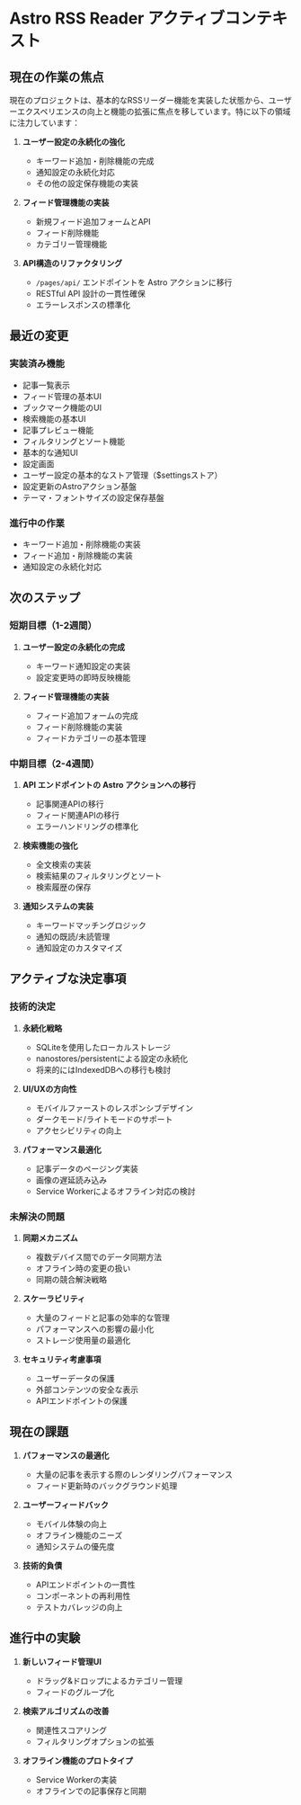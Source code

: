 # Astro RSS Reader アクティブコンテキスト

## 現在の作業の焦点

現在のプロジェクトは、基本的なRSSリーダー機能を実装した状態から、ユーザーエクスペリエンスの向上と機能の拡張に焦点を移しています。特に以下の領域に注力しています：

1. **ユーザー設定の永続化の強化**
   - キーワード追加・削除機能の完成
   - 通知設定の永続化対応
   - その他の設定保存機能の実装

2. **フィード管理機能の実装**
   - 新規フィード追加フォームとAPI
   - フィード削除機能
   - カテゴリー管理機能

3. **API構造のリファクタリング**
   - `/pages/api/` エンドポイントを Astro アクションに移行
   - RESTful API 設計の一貫性確保
   - エラーレスポンスの標準化

## 最近の変更

### 実装済み機能
- 記事一覧表示
- フィード管理の基本UI
- ブックマーク機能のUI
- 検索機能の基本UI
- 記事プレビュー機能
- フィルタリングとソート機能
- 基本的な通知UI
- 設定画面
- ユーザー設定の基本的なストア管理（$settingsストア）
- 設定更新のAstroアクション基盤
- テーマ・フォントサイズの設定保存基盤

### 進行中の作業
- キーワード追加・削除機能の実装
- フィード追加・削除機能の実装
- 通知設定の永続化対応

## 次のステップ

### 短期目標（1-2週間）
1. **ユーザー設定の永続化の完成**
   - キーワード通知設定の実装
   - 設定変更時の即時反映機能

2. **フィード管理機能の実装**
   - フィード追加フォームの完成
   - フィード削除機能の実装
   - フィードカテゴリーの基本管理

### 中期目標（2-4週間）
1. **API エンドポイントの Astro アクションへの移行**
   - 記事関連APIの移行
   - フィード関連APIの移行
   - エラーハンドリングの標準化

2. **検索機能の強化**
   - 全文検索の実装
   - 検索結果のフィルタリングとソート
   - 検索履歴の保存

3. **通知システムの実装**
   - キーワードマッチングロジック
   - 通知の既読/未読管理
   - 通知設定のカスタマイズ

## アクティブな決定事項

### 技術的決定
1. **永続化戦略**
   - SQLiteを使用したローカルストレージ
   - nanostores/persistentによる設定の永続化
   - 将来的にはIndexedDBへの移行も検討

2. **UI/UXの方向性**
   - モバイルファーストのレスポンシブデザイン
   - ダークモード/ライトモードのサポート
   - アクセシビリティの向上

3. **パフォーマンス最適化**
   - 記事データのページング実装
   - 画像の遅延読み込み
   - Service Workerによるオフライン対応の検討

### 未解決の問題
1. **同期メカニズム**
   - 複数デバイス間でのデータ同期方法
   - オフライン時の変更の扱い
   - 同期の競合解決戦略

2. **スケーラビリティ**
   - 大量のフィードと記事の効率的な管理
   - パフォーマンスへの影響の最小化
   - ストレージ使用量の最適化

3. **セキュリティ考慮事項**
   - ユーザーデータの保護
   - 外部コンテンツの安全な表示
   - APIエンドポイントの保護

## 現在の課題

1. **パフォーマンスの最適化**
   - 大量の記事を表示する際のレンダリングパフォーマンス
   - フィード更新時のバックグラウンド処理

2. **ユーザーフィードバック**
   - モバイル体験の向上
   - オフライン機能のニーズ
   - 通知システムの優先度

3. **技術的負債**
   - APIエンドポイントの一貫性
   - コンポーネントの再利用性
   - テストカバレッジの向上

## 進行中の実験

1. **新しいフィード管理UI**
   - ドラッグ&ドロップによるカテゴリー管理
   - フィードのグループ化

2. **検索アルゴリズムの改善**
   - 関連性スコアリング
   - フィルタリングオプションの拡張

3. **オフライン機能のプロトタイプ**
   - Service Workerの実装
   - オフラインでの記事保存と同期
